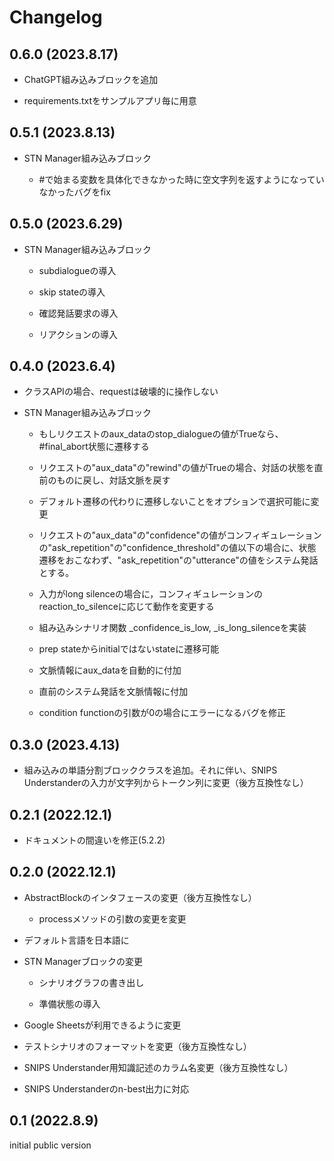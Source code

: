 # Changelog

## 0.6.0 (2023.8.17)

- ChatGPT組み込みブロックを追加

- requirements.txtをサンプルアプリ毎に用意

## 0.5.1 (2023.8.13)

- STN Manager組み込みブロック

  - \#で始まる変数を具体化できなかった時に空文字列を返すようになっていなかったバグをfix
  
## 0.5.0 (2023.6.29)

- STN Manager組み込みブロック

  - subdialogueの導入
  
  - skip stateの導入
  
  - 確認発話要求の導入
  
  - リアクションの導入


## 0.4.0 (2023.6.4)

- クラスAPIの場合、requestは破壊的に操作しない

- STN Manager組み込みブロック

  - もしリクエストのaux_dataのstop_dialogueの値がTrueなら、#final_abort状態に遷移する

  - リクエストの"aux_data"の"rewind"の値がTrueの場合、対話の状態を直前のものに戻し、対話文脈を戻す

  - デフォルト遷移の代わりに遷移しないことをオプションで選択可能に変更

  - リクエストの"aux_data"の"confidence"の値がコンフィギュレーションの"ask_repetition"の"confidence_threshold"の値以下の場合に、状態遷移をおこなわず、"ask_repetition"の"utterance"の値をシステム発話とする。

  - 入力がlong silenceの場合に，コンフィギュレーションのreaction_to_silenceに応じて動作を変更する

  - 組み込みシナリオ関数 _confidence_is_low, _is_long_silenceを実装

  - prep stateからinitialではないstateに遷移可能

  - 文脈情報にaux_dataを自動的に付加

  - 直前のシステム発話を文脈情報に付加

  - condition functionの引数が0の場合にエラーになるバグを修正

  
## 0.3.0 (2023.4.13)

- 組み込みの単語分割ブロッククラスを追加。それに伴い、SNIPS Understanderの入力が文字列からトークン列に変更（後方互換性なし）

## 0.2.1 (2022.12.1)

- ドキュメントの間違いを修正(5.2.2)

## 0.2.0 (2022.12.1)

- AbstractBlockのインタフェースの変更（後方互換性なし）

  - processメソッドの引数の変更を変更
  
- デフォルト言語を日本語に

- STN Managerブロックの変更

  - シナリオグラフの書き出し
  
  - 準備状態の導入
  
- Google Sheetsが利用できるように変更

- テストシナリオのフォーマットを変更（後方互換性なし）

- SNIPS Understander用知識記述のカラム名変更（後方互換性なし）

- SNIPS Understanderのn-best出力に対応

## 0.1 (2022.8.9)

initial public version


